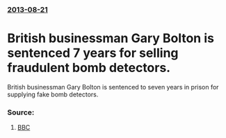 ### [2013-08-21](/news/2013/08/21/index.md)

# British businessman Gary Bolton is sentenced 7 years for selling fraudulent bomb detectors. 

British businessman Gary Bolton is sentenced to seven years in prison for supplying fake bomb detectors.


### Source:

1. [BBC](http://www.bbc.co.uk/news/uk-england-23768203)
